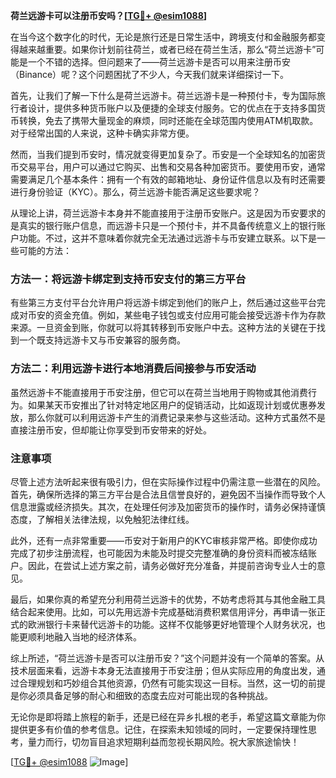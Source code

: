 **荷兰远游卡可以注册币安吗？[[TG💪+ @esim1088](https://t.me/s/esim1088)]**

在当今这个数字化的时代，无论是旅行还是日常生活中，跨境支付和金融服务都变得越来越重要。如果你计划前往荷兰，或者已经在荷兰生活，那么“荷兰远游卡”可能是一个不错的选择。但问题来了——荷兰远游卡是否可以用来注册币安（Binance）呢？这个问题困扰了不少人，今天我们就来详细探讨一下。

首先，让我们了解一下什么是荷兰远游卡。荷兰远游卡是一种预付卡，专为国际旅行者设计，提供多种货币账户以及便捷的全球支付服务。它的优点在于支持多国货币转换，免去了携带大量现金的麻烦，同时还能在全球范围内使用ATM机取款。对于经常出国的人来说，这种卡确实非常方便。

然而，当我们提到币安时，情况就变得更加复杂了。币安是一个全球知名的加密货币交易平台，用户可以通过它购买、出售和交易各种加密货币。要使用币安，通常需要满足几个基本条件：拥有一个有效的邮箱地址、身份证件信息以及有时还需要进行身份验证（KYC）。那么，荷兰远游卡能否满足这些要求呢？

从理论上讲，荷兰远游卡本身并不能直接用于注册币安账户。这是因为币安要求的是真实的银行账户信息，而远游卡只是一个预付卡，并不具备传统意义上的银行账户功能。不过，这并不意味着你就完全无法通过远游卡与币安建立联系。以下是一些可能的方法：

### 方法一：将远游卡绑定到支持币安支付的第三方平台

有些第三方支付平台允许用户将远游卡绑定到他们的账户上，然后通过这些平台完成对币安的资金充值。例如，某些电子钱包或支付应用可能会接受远游卡作为存款来源。一旦资金到账，你就可以将其转移到币安账户中去。这种方法的关键在于找到一个既支持远游卡又与币安兼容的服务商。

### 方法二：利用远游卡进行本地消费后间接参与币安活动

虽然远游卡不能直接用于币安注册，但它可以在荷兰当地用于购物或其他消费行为。如果某天币安推出了针对特定地区用户的促销活动，比如返现计划或优惠券发放，那么你就可以利用远游卡产生的消费记录来参与这些活动。这种方式虽然不是直接注册币安，但却能让你享受到币安带来的好处。

### 注意事项

尽管上述方法听起来很有吸引力，但在实际操作过程中仍需注意一些潜在的风险。首先，确保所选择的第三方平台是合法且信誉良好的，避免因不当操作而导致个人信息泄露或经济损失。其次，在处理任何涉及加密货币的操作时，请务必保持谨慎态度，了解相关法律法规，以免触犯法律红线。

此外，还有一点非常重要——币安对于新用户的KYC审核非常严格。即使你成功完成了初步注册流程，也可能因为未能及时提交完整准确的身份资料而被冻结账户。因此，在尝试上述方案之前，请务必做好充分准备，并提前咨询专业人士的意见。

最后，如果你真的希望充分利用荷兰远游卡的优势，不妨考虑将其与其他金融工具结合起来使用。比如，可以先用远游卡完成基础消费积累信用评分，再申请一张正式的欧洲银行卡来替代远游卡的功能。这样不仅能够更好地管理个人财务状况，也能更顺利地融入当地的经济体系。

综上所述，“荷兰远游卡是否可以注册币安？”这个问题并没有一个简单的答案。从技术层面来看，远游卡本身无法直接用于币安注册；但从实际应用的角度出发，通过合理规划和巧妙组合其他资源，仍然有可能实现这一目标。当然，这一切的前提是你必须具备足够的耐心和细致的态度去应对可能出现的各种挑战。

无论你是即将踏上旅程的新手，还是已经在异乡扎根的老手，希望这篇文章能为你提供更多有价值的参考信息。记住，在探索未知领域的同时，一定要保持理性思考，量力而行，切勿盲目追求短期利益而忽视长期风险。祝大家旅途愉快！

[[TG💪+ @esim1088](https://t.me/s/esim1088) ![Image](https://i.postimg.cc/4NQfJmqS/Snipaste-2025-05-13-00-14-12.png)]
